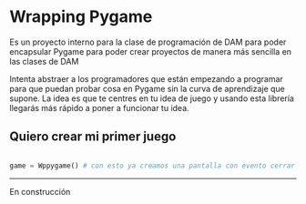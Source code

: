 # Wrapping Pygame

Es un proyecto interno para la clase de programación de DAM para poder encapsular
Pygame para poder crear proyectos de manera más sencilla en las clases de DAM

Intenta abstraer a los programadores que están empezando a programar para que puedan probar
cosa en Pygame sin la curva de aprendizaje que supone. La idea es que te centres en tu idea de
juego y usando esta librería llegarás más rápido a poner a funcionar tu idea.

## Quiero crear mi primer juego

```python

game = Wppygame() # con esto ya creamos una pantalla con evento cerrar

```

---
En construcción
